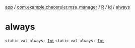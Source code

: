 [app](../../../index.md) / [com.example.chaosruler.msa_manager](../../index.md) / [R](../index.md) / [id](index.md) / [always](.)

# always

`static val always: `[`Int`](https://kotlinlang.org/api/latest/jvm/stdlib/kotlin/-int/index.html)
`static val always: `[`Int`](https://kotlinlang.org/api/latest/jvm/stdlib/kotlin/-int/index.html)